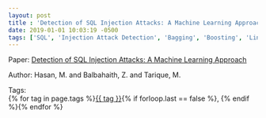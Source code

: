 ```yaml
---
layout: post
title : 'Detection of SQL Injection Attacks: A Machine Learning Approach'
date: 2019-01-01 10:03:19 -0500
tags: ['SQL', 'Injection Attack Detection', 'Bagging', 'Boosting', 'Linear Discriminant Analysis', 'Support Vector Machine', 'Code metrics']
---
```

Paper: [Detection of SQL Injection Attacks: A Machine Learning Approach](https://ieeexplore.ieee.org/stamp/stamp.jsp?arnumber=8959617)

Author: Hasan, M. and Balbahaith, Z. and Tarique, M.




 Tags:  
        <span>{% for tag in page.tags %}<a href="/tags/#{{ tag | slugify }}">{{ tag }}</a>{% if forloop.last == false %}, {% endif %}{% endfor %}</span>
